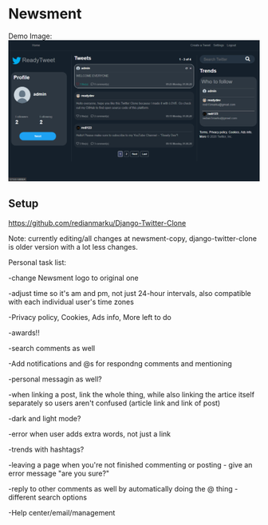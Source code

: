 # Newsment

Demo Image:
![](TwitterDemo.png)

## Setup

https://github.com/redianmarku/Django-Twitter-Clone 

Note: currently editing/all changes at newsment-copy, django-twitter-clone is older version with a lot less changes. 

Personal task list: 

-change Newsment logo to original one

-adjust time so it's am and pm, not just 24-hour intervals, also compatible with each individual user's time zones

-Privacy policy, Cookies, Ads info, More left to do 

-awards!!

-search comments as well

-Add notifications and @s for respondng comments and mentioning

-personal messagin as well? 

-when linking a post, link the whole thing, while also linking the artice itself separately so users aren't confused (article link and link of post)

-dark and light mode? 

-error when user adds extra words, not just a link

-trends with hashtags?

-leaving a page when you're not finished commenting or posting - give an error message "are you sure?" 

-reply to other comments as well by automatically doing the @ thing 
-different search options

-Help center/email/management
